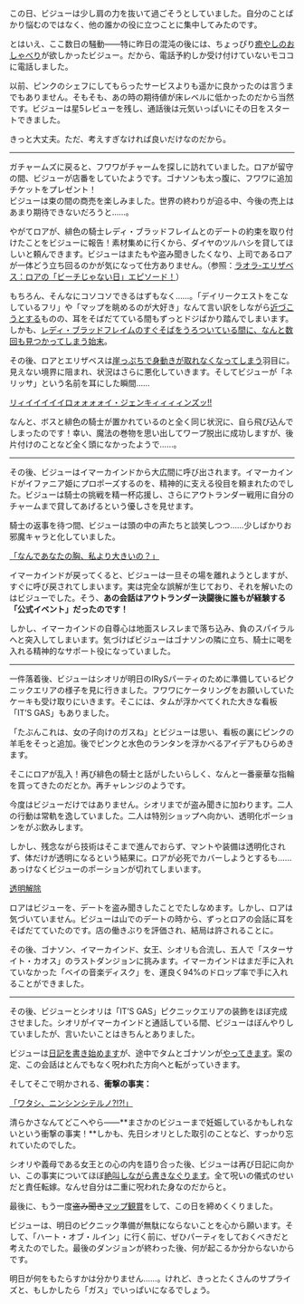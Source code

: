 <!-- title: 宝石のビジュー -->
<!-- status: 内なる葛藤と予期せぬ出来事 -->

この日、ビジューは少し肩の力を抜いて過ごそうとしていました。自分のことばかり悩むのではなく、他の誰かの役に立つことに集中してみたのです。

とはいえ、ここ数日の騒動――特に昨日の混沌の後には、ちょっぴり[癒やしのおしゃべり](https://youtu.be/uMenK-yr3ss?t=420)が欲しかったビジュー。だから、電話予約しか受け付けていないモココに電話しました。

以前、ピンクのシェフにしてもらったサービスよりも遥かに良かったのは言うまでもありません。そもそも、あの時の期待値が床レベルに低かったのだから当然です。ビジューは星5レビューを残し、通話後は元気いっぱいにその日をスタートできました。

きっと大丈夫。ただ、考えすぎなければ良いだけなのだから。

---

ガチャームズに戻ると、フワワがチャームを探しに訪れていました。ロアが留守の間、ビジューが店番をしていたようです。ゴナソンも太っ腹に、フワワに追加チケットをプレゼント！  
ビジューは束の間の商売を楽しみました。世界の終わりが迫る中、今後の売上はあまり期待できないだろうと……。

やがてロアが、緋色の騎士レディ・ブラッドフレイムとのデートの約束を取り付けたことをビジューに報告！素材集めに行くから、ダイヤのツルハシを貸してほしいと頼んできます。ビジューはまたもや盗み聞きしたくなり、上司であるロアが一体どう立ち回るのかが気になって仕方ありません。（参照：[ラオラ-エリザベス：ロアの「ビーチじゃない日」エピソード！](#edge:raora-liz)）

もちろん、そんなにコソコソできるはずもなく……。「デイリークエストをこなしているフリ」や「マップを眺めるのが大好き」なんて言い訳をしながら[近づこうとする](https://youtu.be/uMenK-yr3ss?t=2122)ものの、耳をそばだてている間もずっとドジばかり踏んでしまいます。しかも、[レディ・ブラッドフレイムのすぐそばをうろついている間に、なんと数回も見つかってしまう始末](https://youtu.be/uMenK-yr3ss?t=2889)。

その後、ロアとエリザベスは[崖っぷちで身動きが取れなくなってしまう](https://youtu.be/uMenK-yr3ss?t=2958)羽目に。見えない境界に阻まれ、状況はさらに悪化していきます。そしてビジューが「ネリッサ」という名前を耳にした瞬間……

[リィイイイイイロォォォォイ・ジェンキィィィィンズッ!!](#embed:https://youtu.be/uMenK-yr3ss?t=3005)

なんと、ボスと緋色の騎士が置かれているのと全く同じ状況に、自ら飛び込んでしまったのです！幸い、魔法の巻物を思い出してワープ脱出に成功しますが、後片付けのことなど全く頭になかったようで……。

---

その後、ビジューはイマーカインドから大広間に呼び出されます。イマーカインドがイファニア姫にプロポーズするのを、精神的に支える役目を頼まれたのでした。ビジューは騎士の挑戦を精一杯応援し、さらにアウトランダー戦用に自分のチャームまで貸してあげるという優しさを見せます。

騎士の返事を待つ間、ビジューは頭の中の声たちと談笑しつつ……少しばかりお邪魔キャラと化していました。

[「なんであなたの胸、私より大きいの？」](#embed:https://youtu.be/uMenK-yr3ss?t=6576)

イマーカインドが戻ってくると、ビジューは一旦その場を離れようとしますが、すぐに呼び戻されてしまいます。実は完全な誤解が生じており、それを解いたのはビジューでした。そう、**あの会話はアウトランダー決闘後に誰もが経験する「公式イベント」だったのです！**

しかし、イマーカインドの自尊心は地面スレスレまで落ち込み、負のスパイラルへと突入してしまいます。気づけばビジューはゴナソンの隣に立ち、騎士に喝を入れる精神的なサポート役になっていました。

---

一件落着後、ビジューはシオリが明日のIRySパーティのために準備しているピクニックエリアの様子を見に行きました。フワワにケータリングをお願いしていたケーキも受け取りにいきます。そこには、タムが浮かべてくれた大きな看板「IT’S GAS」もありました。

「たぶんこれは、女の子向けのガスね」とビジューは思い、看板の裏にピンクの羊毛をそっと追加。後でピンクと水色のランタンを浮かべるアイデアもひらめきます。

そこにロアが乱入！再び緋色の騎士と話がしたいらしく、なんと一番豪華な指輪を買ってきたのだとか。再チャレンジのようです。

今度はビジューだけではありません。シオリまでが盗み聞きに加わります。二人の行動は常軌を逸していました。二人は特別ショップへ向かい、透明化ポーションをがぶ飲みします。

しかし、残念ながら技術はそこまで進んでおらず、マントや装備は透明化されず、体だけが透明になるという結果に。ロアが必死でカバーしようとするも……あっけなくビジューのポーションが切れてしまいます。

[透明解除](#embed:https://youtu.be/uMenK-yr3ss?t=10983)

ロアはビジューを、デートを盗み聞きしたことでたしなめます。しかし、ロアは気づいていません。ビジューは山でのデートの時から、ずっとロアの会話に耳をそばだてていたのです。店の働きぶりを評価され、結局は許されることに。

その後、ゴナソン、イマーカインド、女王、シオリも合流し、五人で「スターサイト・カオス」のラストダンジョンに挑みます。イマーカインドはまだ手に入れていなかった「ベイの音楽ディスク」を、運良く94%のドロップ率で手に入れることができました。

---

その後、ビジューとシオリは「IT’S GAS」ピクニックエリアの装飾をほぼ完成させました。シオリがイマーカインドと通話している間、ビジューはぼんやりしていましたが、言いたいことはきちんとありました。

ビジューは[日記を書き始めます](https://youtu.be/uMenK-yr3ss?t=14570)が、途中でタムとゴナソンが[やってきます](https://youtu.be/uMenK-yr3ss?t=15364)。案の定、この会話はとんでもなく呪われた方向へと転がっていきます。

そしてそこで明かされる、**衝撃の事実：**

[「ワタシ、ニンシンシテルノ?!?!」](#embed:https://youtu.be/uMenK-yr3ss?t=15785)

清らかさなんてどこへやら――**まさかのビジューまで妊娠しているかもしれないという衝撃の事実！**しかも、先日シオリとした取引のことなど、すっかり忘れていたのでした。

シオリや義母である女王との心の内を語り合った後、ビジューは再び日記に向かい、この事実についてほぼ[絶叫しながら書きなぐります](https://youtu.be/uMenK-yr3ss?t=16625)。全て呪いの儀式のせいだと責任転嫁。なんせ自分は二重に呪われた身なのだからと。

最後に、もう一度~~盗み聞き~~[マップ観賞](https://youtu.be/uMenK-yr3ss?t=17101)をして、この日を締めくくりました。

ビジューは、明日のピクニック準備が無駄にならないことを心から願います。そして、「ハート・オブ・ルイン」に行く前に、ぜひパーティをしておくべきだと考えたのでした。最後のダンジョンが終わった後、何が起こるか分からないからです。

明日が何をもたらすかは分かりません……。けれど、きっとたくさんのサプライズと、もしかしたら「ガス」でいっぱいになるでしょう。